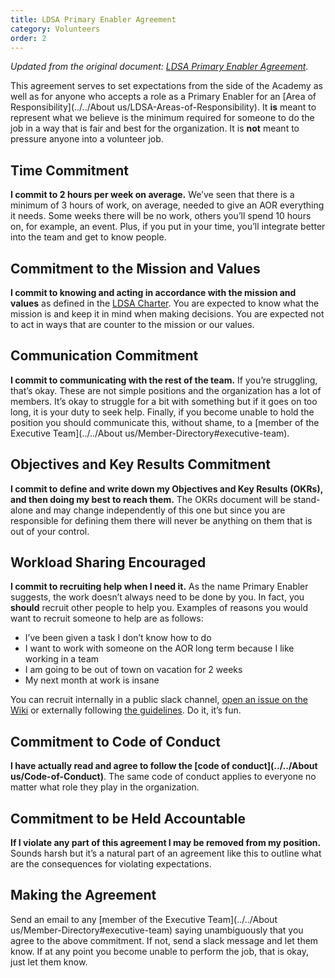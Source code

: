 ```yaml
---
title: LDSA Primary Enabler Agreement
category: Volunteers
order: 2
---
```


_Updated from the original document: [LDSA Primary Enabler Agreement](https://docs.google.com/document/d/15ZZuyUNCoM8VFLDApuHutENFSSZgxKdYo2k-FDx3BOQ/)._

This agreement serves to set expectations from the side of the Academy as well as for anyone who accepts a role as a Primary Enabler for an [Area of Responsibility](../../About us/LDSA-Areas-of-Responsibility). It **is** meant to represent what we believe is the minimum required for someone to do the job in a way that is fair and best for the organization. It is **not** meant to pressure anyone into a volunteer job.

## Time Commitment
**I commit to 2 hours per week on average.** We’ve seen that there is a minimum of 3 hours of work, on average, needed to give an AOR everything it needs. Some weeks there will be no work, others you’ll spend 10 hours on, for example, an event. Plus, if you put in your time, you’ll integrate better into the team and get to know people.

## Commitment to the Mission and Values
**I commit to knowing and acting in accordance with the mission and values** as defined in the [LDSA Charter](../About%20us/Lisbon-Data-Science-Academy-(Organization)). You are expected to know what the mission is and keep it in mind when making decisions. You are expected not to act in ways that are counter to the mission or our values.

## Communication Commitment
**I commit to communicating with the rest of the team.** If you’re struggling, that’s okay. These are not simple positions and the organization has a lot of members. It’s okay to struggle for a bit with something but if it goes on too long, it is your duty to seek help. Finally, if you become unable to hold the position you should communicate this, without shame, to a [member of the Executive Team](../../About us/Member-Directory#executive-team).

## Objectives and Key Results Commitment
**I commit to define and write down my Objectives and Key Results (OKRs), and then doing my best to reach them.** The OKRs document will be stand-alone and may change independently of this one but since you are responsible for defining them there will never be anything on them that is out of your control.

## Workload Sharing Encouraged
**I commit to recruiting help when I need it.** As the name Primary Enabler suggests, the work doesn’t always need to be done by you. In fact, you **should** recruit other people to help you. Examples of reasons you would want to recruit someone to help are as follows:
- I’ve been given a task I don’t know how to do
- I want to work with someone on the AOR long term because I like working in a team
- I am going to be out of town on vacation for 2 weeks
- My next month at work is insane

You can recruit internally in a public slack channel, [open an issue on the Wiki](https://github.com/LDSSA/wiki/issues) or externally following [the guidelines](../Recruiting-and-Onboarding-New-Instructors). Do it, it’s fun.

## Commitment to Code of Conduct
**I have actually read and agree to follow the [code of conduct](../../About us/Code-of-Conduct)**. The same code of conduct applies to everyone no matter what role they play in the organization.

## Commitment to be Held Accountable
**If I violate any part of this agreement I may be removed from my position.** Sounds harsh but it’s a natural part of an agreement like this to outline what are the consequences for violating expectations.

## Making the Agreement
Send an email to any [member of the Executive Team](../../About us/Member-Directory#executive-team) saying unambiguously that you agree to the above commitment. If not, send a slack message and let them know. If at any point you become unable to perform the job, that is okay, just let them know.



